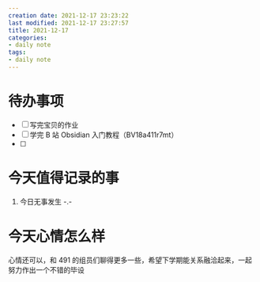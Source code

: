 ```yaml
---
creation date: 2021-12-17 23:23:22
last modified: 2021-12-17 23:27:57
title: 2021-12-17
categories:
- daily note
tags:
- daily note
---
```

# 待办事项
- [ ] 写完宝贝的作业
- [ ] 学完 B 站 Obsidian 入门教程（BV18a411r7mt）
- [ ] 



# 今天值得记录的事
1. 今日无事发生 -.-


# 今天心情怎么样
心情还可以，和 491 的组员们聊得更多一些，希望下学期能关系融洽起来，一起努力作出一个不错的毕设
